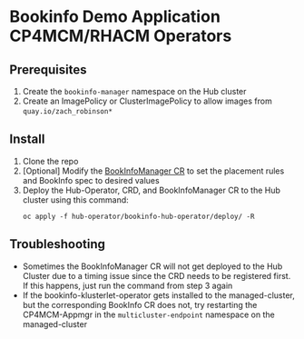 # Bookinfo Demo Application CP4MCM/RHACM Operators

## Prerequisites
1. Create the `bookinfo-manager` namespace on the Hub cluster
2. Create an ImagePolicy or ClusterImagePolicy to allow images from `quay.io/zach_robinson*`

## Install
1. Clone the repo
2. \[Optional\] Modify the [BookInfoManager CR](hub-operator/bookinfo-hub-operator/deploy/crds/demo.cp4mcm.ibm.com_v1alpha1_bookinfomanager_cr.yaml) to set the placement rules and BookInfo spec to desired values
3. Deploy the Hub-Operator, CRD, and BookInfoManager CR to the Hub cluster using this command:
    ```
    oc apply -f hub-operator/bookinfo-hub-operator/deploy/ -R
    ```
   
 ## Troubleshooting
 - Sometimes the BookInfoManager CR will not get deployed to the Hub Cluster due to a timing issue since the CRD needs to be registered first. If this happens, just run the command from step 3 again
 - If the bookinfo-klusterlet-operator gets installed to the managed-cluster, but the corresponding BookInfo CR does not, try restarting the CP4MCM-Appmgr in the `multicluster-endpoint` namespace on the managed-cluster